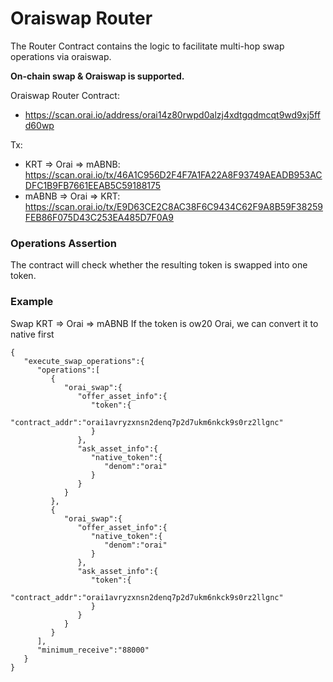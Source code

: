 # Oraiswap Router

The Router Contract contains the logic to facilitate multi-hop swap operations via oraiswap.

**On-chain swap & Oraiswap is supported.**

Oraiswap Router Contract:

- https://scan.orai.io/address/orai14z80rwpd0alzj4xdtgqdmcqt9wd9xj5ffd60wp

Tx:

- KRT => Orai => mABNB: https://scan.orai.io/tx/46A1C956D2F4F7A1FA22A8F93749AEADB953ACDFC1B9FB7661EEAB5C59188175
- mABNB => Orai => KRT: https://scan.orai.io/tx/E9D63CE2C8AC38F6C9434C62F9A8B59F38259FEB86F075D43C253EA485D7F0A9

### Operations Assertion

The contract will check whether the resulting token is swapped into one token.

### Example

Swap KRT => Orai => mABNB
If the token is ow20 Orai, we can convert it to native first

```
{
   "execute_swap_operations":{
      "operations":[
         {
            "orai_swap":{
               "offer_asset_info":{
                  "token":{
                     "contract_addr":"orai1avryzxnsn2denq7p2d7ukm6nkck9s0rz2llgnc"
                  }
               },
               "ask_asset_info":{
                  "native_token":{
                     "denom":"orai"
                  }
               }
            }
         },
         {
            "orai_swap":{
               "offer_asset_info":{
                  "native_token":{
                     "denom":"orai"
                  }
               },
               "ask_asset_info":{
                  "token":{
                     "contract_addr":"orai1avryzxnsn2denq7p2d7ukm6nkck9s0rz2llgnc"
                  }
               }
            }
         }
      ],
      "minimum_receive":"88000"
   }
}
```
